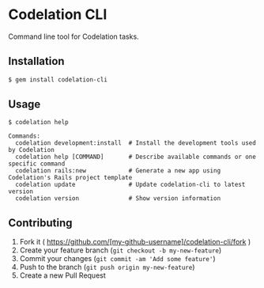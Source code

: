# Codelation CLI

Command line tool for Codelation tasks.

## Installation

```bash
$ gem install codelation-cli
```

## Usage

```
$ codelation help

Commands:
  codelation development:install  # Install the development tools used by Codelation
  codelation help [COMMAND]       # Describe available commands or one specific command
  codelation rails:new            # Generate a new app using Codelation's Rails project template
  codelation update               # Update codelation-cli to latest version
  codelation version              # Show version information
```

## Contributing

1. Fork it ( https://github.com/[my-github-username]/codelation-cli/fork )
2. Create your feature branch (`git checkout -b my-new-feature`)
3. Commit your changes (`git commit -am 'Add some feature'`)
4. Push to the branch (`git push origin my-new-feature`)
5. Create a new Pull Request
